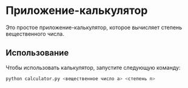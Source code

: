 # Приложение-калькулятор

Это простое приложение-калькулятор, которое вычисляет степень вещественного числа.

## Использование

Чтобы использовать калькулятор, запустите следующую команду:

```bash
python calculator.py <вещественное число a> <степень n>
```